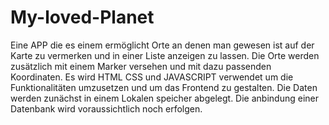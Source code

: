 # My-loved-Planet
Eine APP die es einem ermöglicht Orte an denen man gewesen ist auf der Karte zu vermerken und in einer Liste anzeigen zu lassen. Die Orte werden zusätzlich mit einem Marker versehen und mit dazu passenden Koordinaten. Es wird HTML CSS und JAVASCRIPT verwendet um die Funktionalitäten umzusetzen und um das Frontend zu gestalten. Die Daten werden zunächst in einem Lokalen speicher abgelegt. Die anbindung einer Datenbank wird voraussichtlich noch erfolgen. 
